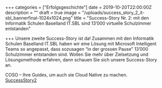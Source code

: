 +++
categories = ["Erfolgsgeschichte"]
date = 2019-10-20T22:00:00Z
description = ""
draft = true
image = "/uploads/success_story_2_it-sbl_bannerfinal-1024x1024.png"
title = "Success-Story Nr. 2: mit den Informatik Schulen Baselland IT.SBL sind 13’000 virtuelle Schulzimmer entstanden"

+++
Unsere zweite Success-Story ist da! Zusammen mit den Informatik Schulen Baselland IT.SBL haben wir eine Lösung mit Microsoft Intelligent Teams so angepasst, dass sozusagen “in der grossen Pause” 13’000 Schulzimmer entstanden sind. Wollen Sie mehr über Zielsetzung und Lösungsmethode erfahren, dann schauen Sie sich unsere Success-Story an.

COSO – Ihre Guides, um auch sie Cloud Native zu machen.  
[SuccessStory2](https://www.corporatesoftware.ch/wp-content/uploads/SuccessStory2.pdf)